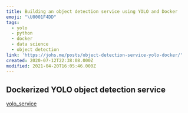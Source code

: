```yaml
---
title: Building an object detection service using YOLO and Docker
emoji: "\U0001F4DD"
tags:
  - yolo
  - python
  - docker
  - data science
  - object detection
link: 'https://johs.me/posts/object-detection-service-yolo-docker/'
created: 2020-07-12T22:38:08.000Z
modified: 2021-04-20T16:05:46.000Z
---
```


## Dockerized YOLO object detection service

[yolo_service](https://github.com/johannestang/yolo_service)
